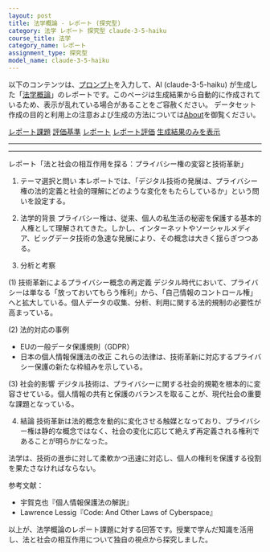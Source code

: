 ```yaml
---
layout: post
title: 法学概論 - レポート (探究型)
category: 法学 レポート 探究型 claude-3-5-haiku
course_title: 法学
category_name: レポート
assignment_type: 探究型
model_name: claude-3-5-haiku
---
```


以下のコンテンツは、[プロンプト](https://github.com/takedatoshiyuki/synthetic_assignments/tree/main/generated/法学/claude-3-5-haiku/prompt_レポート-探究型.md)を入力して、AI (claude-3-5-haiku) が生成した「[法学概論](/contents/法学/)」のレポートです。このページは生成結果から自動的に作成されているため、表示が乱れている場合があることをご容赦ください。
データセット作成の目的と利用上の注意および生成の方法については[About](/About)を御覧ください。

[レポート課題](../レポート課題-探究型)
[評価基準](../評価基準-探究型)
[レポート](../レポート-探究型)
[レポート評価](../レポート評価-探究型)
[生成結果のみを表示](https://github.com/takedatoshiyuki/synthetic_assignments/tree/main/generated/法学/claude-3-5-haiku/レポート-探究型.md)
  

***
***
  
レポート「法と社会の相互作用を探る：プライバシー権の変容と技術革新」

1. テーマ選択と問い
本レポートでは、「デジタル技術の発展は、プライバシー権の法的定義と社会的理解にどのような変化をもたらしているか」という問いを設定する。

2. 法学的背景
プライバシー権は、従来、個人の私生活の秘密を保護する基本的人権として理解されてきた。しかし、インターネットやソーシャルメディア、ビッグデータ技術の急速な発展により、その概念は大きく揺らぎつつある。

3. 分析と考察

(1) 技術革新によるプライバシー概念の再定義
デジタル時代において、プライバシーは単なる「放っておいてもらう権利」から、「自己情報のコントロール権」へと拡大している。個人データの収集、分析、利用に関する法的規制の必要性が高まっている。

(2) 法的対応の事例
- EUの一般データ保護規則（GDPR）
- 日本の個人情報保護法の改正
これらの法律は、技術革新に対応するプライバシー保護の新たな枠組みを示している。

(3) 社会的影響
デジタル技術は、プライバシーに関する社会的規範を根本的に変容させている。個人情報の共有と保護のバランスを取ることが、現代社会の重要な課題となっている。

4. 結論
技術革新は法的概念を動的に変化させる触媒となっており、プライバシー権は静的な概念ではなく、社会の変化に応じて絶えず再定義される権利であることが明らかになった。

法学は、技術の進歩に対して柔軟かつ迅速に対応し、個人の権利を保護する役割を果たさなければならない。

参考文献：
- 宇賀克也『個人情報保護法の解説』
- Lawrence Lessig『Code: And Other Laws of Cyberspace』

以上が、法学概論のレポート課題に対する回答です。授業で学んだ知識を活用し、法と社会の相互作用について独自の視点から探究しました。

